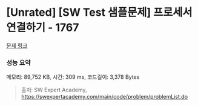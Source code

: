 # [Unrated] [SW Test 샘플문제] 프로세서 연결하기 - 1767 

[문제 링크](https://swexpertacademy.com/main/code/problem/problemDetail.do?contestProbId=AV4suNtaXFEDFAUf) 

### 성능 요약

메모리: 89,752 KB, 시간: 309 ms, 코드길이: 3,378 Bytes



> 출처: SW Expert Academy, https://swexpertacademy.com/main/code/problem/problemList.do